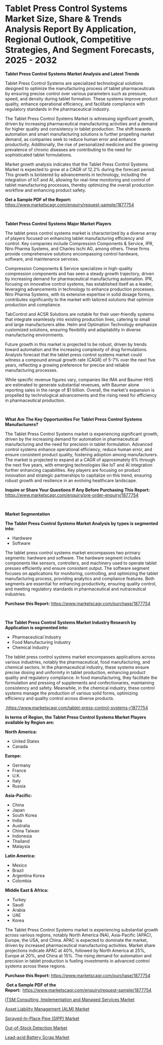<p><h1>Tablet Press Control Systems Market Size, Share & Trends Analysis Report By Application, Regional Outlook, Competitive Strategies, And Segment Forecasts, 2025 - 2032</h1></p><p><strong>Tablet Press Control Systems Market Analysis and Latest Trends</strong></p>
<p><p>Tablet Press Control Systems are specialized technological solutions designed to optimize the manufacturing process of tablet pharmaceuticals by ensuring precise control over various parameters such as pressure, speed, and density during tablet formation. These systems improve product quality, enhance operational efficiency, and facilitate compliance with regulatory standards in the pharmaceutical industry.</p><p>The Tablet Press Control Systems Market is witnessing significant growth, driven by increasing pharmaceutical manufacturing activities and a demand for higher quality and consistency in tablet production. The shift towards automation and smart manufacturing solutions is further propelling market demand, as companies seek to reduce human error and enhance productivity. Additionally, the rise of personalized medicine and the growing prevalence of chronic diseases are contributing to the need for sophisticated tablet formulations.</p><p>Market growth analysis indicates that the Tablet Press Control Systems Market is expected to grow at a CAGR of 12.2% during the forecast period. This growth is bolstered by advancements in technology, including the integration of IoT and AI, allowing for real-time monitoring and control of tablet manufacturing processes, thereby optimizing the overall production workflow and enhancing product safety.</p></p>
<p><strong>Get a Sample PDF of the Report:&nbsp;</strong> <a href="https://www.marketscagr.com/enquiry/request-sample/1877754?utm_campaign=2010&utm_medium=2&utm_source=Github&utm_content=ia&utm_term=11032025&utm_id=tablet-press-control-systems">https://www.marketscagr.com/enquiry/request-sample/1877754</a></p>
<p>&nbsp;</p>
<p><strong>Tablet Press Control Systems Major Market Players</strong></p>
<p><p>The tablet press control systems market is characterized by a diverse array of players focused on enhancing tablet manufacturing efficiency and control. Key companies include Compression Components & Service, IPR, Niro Pharma Systems, and Charles Ischi AG, among others. These firms provide comprehensive solutions encompassing control hardware, software, and maintenance services.</p><p>Compression Components & Service specializes in high-quality compression components and has seen a steady growth trajectory, driven by increasing demand for pharmaceutical manufacturing automation. IPR, focusing on innovative control systems, has established itself as a leader, leveraging advancements in technology to enhance production processes. Niro Pharma Systems, with its extensive expertise in solid dosage forms, contributes significantly to the market with tailored solutions that optimize production and compliance.</p><p>TabControl and ACSR Solutions are notable for their user-friendly systems that integrate seamlessly into existing production lines, catering to small and large manufacturers alike. Helm and Optimation Technology emphasize customized solutions, ensuring flexibility and adaptability in diverse manufacturing environments.</p><p>Future growth in this market is projected to be robust, driven by trends toward automation and the increasing complexity of drug formulations. Analysts forecast that the tablet press control systems market could witness a compound annual growth rate (CAGR) of 5-7% over the next five years, reflecting a growing preference for precise and reliable manufacturing processes.</p><p>While specific revenue figures vary, companies like IMA and Baumer HHS are estimated to generate substantial revenues, with Baumer alone reporting sales in the range of $1 billion. Overall, the market's expansion is propelled by technological advancements and the rising need for efficiency in pharmaceutical production.</p></p>
<p>&nbsp;</p>
<p><strong>What Are The Key Opportunities For Tablet Press Control Systems Manufacturers?</strong></p>
<p><p>The Tablet Press Control Systems market is experiencing significant growth, driven by the increasing demand for automation in pharmaceutical manufacturing and the need for precision in tablet formulation. Advanced control systems enhance operational efficiency, reduce human error, and ensure consistent product quality, fostering adoption among manufacturers. The market is projected to expand at a CAGR of approximately 6% through the next five years, with emerging technologies like IoT and AI integration further enhancing capabilities. Key players are focusing on product innovation and strategic partnerships to capitalize on this trend, ensuring robust growth and resilience in an evolving healthcare landscape.</p></p>
<p><strong>Inquire or Share Your Questions If Any Before Purchasing This Report:</strong> <a href="https://www.marketscagr.com/enquiry/pre-order-enquiry/1877754?utm_campaign=2010&utm_medium=2&utm_source=Github&utm_content=ia&utm_term=11032025&utm_id=tablet-press-control-systems">https://www.marketscagr.com/enquiry/pre-order-enquiry/1877754</a></p>
<p>&nbsp;</p>
<p><strong>Market Segmentation</strong></p>
<p><strong>The Tablet Press Control Systems Market Analysis by types is segmented into:</strong></p>
<p><ul><li>Hardware</li><li>Software</li></ul></p>
<p><p>The tablet press control systems market encompasses two primary segments: hardware and software. The hardware segment includes components like sensors, controllers, and machinery used to operate tablet presses efficiently and ensure consistent output. The software segment focuses on applications for monitoring, controlling, and optimizing the tablet manufacturing process, providing analytics and compliance features. Both segments are essential for enhancing productivity, ensuring quality control, and meeting regulatory standards in pharmaceutical and nutraceutical industries.</p></p>
<p><strong>Purchase this Report:&nbsp;</strong><a href="https://www.marketscagr.com/purchase/1877754?utm_campaign=2010&utm_medium=2&utm_source=Github&utm_content=ia&utm_term=11032025&utm_id=tablet-press-control-systems">https://www.marketscagr.com/purchase/1877754</a></p>
<p>&nbsp;</p>
<p><strong>The Tablet Press Control Systems Market Industry Research by Application is segmented into:</strong></p>
<p><ul><li>Pharmaceutical Industry</li><li>Food Manufacturing Industry</li><li>Chemical Industry</li></ul></p>
<p><p>The tablet press control systems market encompasses applications across various industries, notably the pharmaceutical, food manufacturing, and chemical sectors. In the pharmaceutical industry, these systems ensure precise dosing and uniformity in tablet production, enhancing product quality and regulatory compliance. In food manufacturing, they facilitate the formulation and pressing of supplements and confectionaries, maintaining consistency and safety. Meanwhile, in the chemical industry, these control systems manage the production of various solid forms, optimizing efficiency and quality control across diverse products.</p></p>
<p><a href="https://www.marketscagr.com/tablet-press-control-systems-r1877754?utm_campaign=2010&utm_medium=2&utm_source=Github&utm_content=ia&utm_term=11032025&utm_id=tablet-press-control-systems">&nbsp;https://www.marketscagr.com/tablet-press-control-systems-r1877754</a></p>
<p><strong>In terms of Region, the Tablet Press Control Systems Market Players available by Region are:</strong></p>
<p>
    <p> <strong> North America: </strong>
        <ul>
            <li>United States</li>
            <li>Canada</li>
        </ul>
        </p> 
    <p> <strong> Europe: </strong>
        <ul>
            <li>Germany</li>
            <li>France</li>
            <li>U.K.</li>
            <li>Italy</li>
            <li>Russia</li>
        </ul>
        </p> 
    <p> <strong> Asia-Pacific: </strong>
        <ul>
            <li>China</li>
            <li>Japan</li>
            <li>South Korea</li>
            <li>India</li>
            <li>Australia</li>
            <li>China Taiwan</li>
            <li>Indonesia</li>
            <li>Thailand</li>
            <li>Malaysia</li>
        </ul>
        </p> 
    <p> <strong> Latin America: </strong>
        <ul>
            <li>Mexico</li>
            <li>Brazil</li>
            <li>Argentina Korea</li>
            <li>Colombia</li>
        </ul>
        </p> 
    <p> <strong> Middle East & Africa: </strong>
        <ul>
            <li>Turkey</li>
            <li>Saudi</li>
            <li>Arabia</li>
            <li>UAE</li>
            <li>Korea</li>
        </ul>
    </p>
    </p>
<p><p>The Tablet Press Control Systems market is experiencing substantial growth across various regions, notably North America (NA), Asia-Pacific (APAC), Europe, the USA, and China. APAC is expected to dominate the market, driven by increased pharmaceutical manufacturing activities. Market share projections indicate APAC at 40%, followed by North America at 25%, Europe at 20%, and China at 15%. The rising demand for automation and precision in tablet production is fueling investments in advanced control systems across these regions.</p></p>
<p><strong>Purchase this Report: </strong><a href="https://www.marketscagr.com/purchase/1877754?utm_campaign=2010&utm_medium=2&utm_source=Github&utm_content=ia&utm_term=11032025&utm_id=tablet-press-control-systems">https://www.marketscagr.com/purchase/1877754</a></p>
<p>&nbsp;<strong>Get a Sample PDF of the Report:&nbsp;&nbsp;</strong><a href="https://www.marketscagr.com/enquiry/request-sample/1877754?utm_campaign=2010&utm_medium=2&utm_source=Github&utm_content=ia&utm_term=11032025&utm_id=tablet-press-control-systems">https://www.marketscagr.com/enquiry/request-sample/1877754</a></p>
<p><strong></strong></p>
<p><p><a href="https://github.com/forttgoddym7/Market-Research-Report-List-1/blob/main/itsm-consulting-implementation-and-managed-services-market.md?utm_campaign=2010&utm_medium=2&utm_source=Github&utm_content=ia&utm_term=11032025&utm_id=tablet-press-control-systems">ITSM Consulting, Implementation and Managed Services Market</a></p><p><a href="https://github.com/kabotcaddoub/Market-Research-Report-List-1/blob/main/asset-liability-management-alm-market.md?utm_campaign=2010&utm_medium=2&utm_source=Github&utm_content=ia&utm_term=11032025&utm_id=tablet-press-control-systems">Asset Liability Management (ALM) Market</a></p><p><a href="https://github.com/drevertevell/Market-Research-Report-List-1/blob/main/sprayed-in-place-pipe-sipp-market.md?utm_campaign=2010&utm_medium=2&utm_source=Github&utm_content=ia&utm_term=11032025&utm_id=tablet-press-control-systems">Sprayed-In-Place Pipe (SIPP) Market</a></p><p><a href="https://github.com/daddskokenk4/Market-Research-Report-List-1/blob/main/out-of-stock-detection-market.md?utm_campaign=2010&utm_medium=2&utm_source=Github&utm_content=ia&utm_term=11032025&utm_id=tablet-press-control-systems">Out-of-Stock Detection Market</a></p><p><a href="https://github.com/duskodazzi34/Market-Research-Report-List-1/blob/main/lead-acid-battery-scrap-market.md?utm_campaign=2010&utm_medium=2&utm_source=Github&utm_content=ia&utm_term=11032025&utm_id=tablet-press-control-systems">Lead-acid Battery Scrap Market</a></p></p>